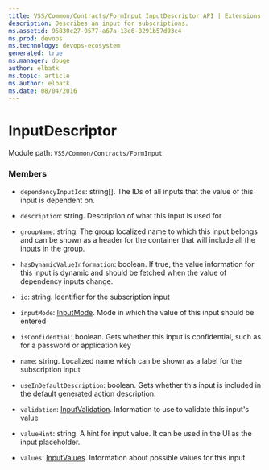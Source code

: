 ```yaml
---
title: VSS/Common/Contracts/FormInput InputDescriptor API | Extensions for Azure DevOps Services
description: Describes an input for subscriptions.
ms.assetid: 95830c27-9577-a67a-13e6-8291b57d93c4
ms.prod: devops
ms.technology: devops-ecosystem
generated: true
ms.manager: douge
author: elbatk
ms.topic: article
ms.author: elbatk
ms.date: 08/04/2016
---
```


# InputDescriptor

Module path: `VSS/Common/Contracts/FormInput`


### Members

* `dependencyInputIds`: string[]. The IDs of all inputs that the value of this input is dependent on.

* `description`: string. Description of what this input is used for

* `groupName`: string. The group localized name to which this input belongs and can be shown as a header for the container that will include all the inputs in the group.

* `hasDynamicValueInformation`: boolean. If true, the value information for this input is dynamic and should be fetched when the value of dependency inputs change.

* `id`: string. Identifier for the subscription input

* `inputMode`: [InputMode](../../../../VSS/Common/Contracts/FormInput/InputMode.md). Mode in which the value of this input should be entered

* `isConfidential`: boolean. Gets whether this input is confidential, such as for a password or application key

* `name`: string. Localized name which can be shown as a label for the subscription input

* `useInDefaultDescription`: boolean. Gets whether this input is included in the default generated action description.

* `validation`: [InputValidation](../../../../VSS/Common/Contracts/FormInput/InputValidation.md). Information to use to validate this input&#x27;s value

* `valueHint`: string. A hint for input value. It can be used in the UI as the input placeholder.

* `values`: [InputValues](../../../../VSS/Common/Contracts/FormInput/InputValues.md). Information about possible values for this input

